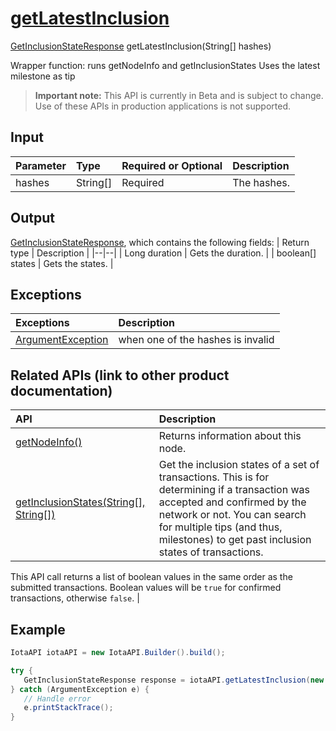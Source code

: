
# [getLatestInclusion](https://github.com/iotaledger/iota-java/blob/master/jota/src/main/java/org/iota/jota/IotaAPI.java#L1075)
 [GetInclusionStateResponse](https://github.com/iotaledger/iota-java/blob/master/jota/src/main/java/org/iota/jota/dto/response/GetInclusionStateResponse.java) getLatestInclusion(String[] hashes)

Wrapper function: runs getNodeInfo and getInclusionStates Uses the latest milestone as tip
> **Important note:** This API is currently in Beta and is subject to change. Use of these APIs in production applications is not supported.

## Input
| Parameter       | Type | Required or Optional | Description |
|:---------------|:--------|:--------| :--------|
| hashes | String[] | Required | The hashes. |
    
## Output
[GetInclusionStateResponse](https://github.com/iotaledger/iota-java/blob/master/jota/src/main/java/org/iota/jota/dto/response/GetInclusionStateResponse.java), which contains the following fields:
| Return type | Description |
|--|--|
| Long duration | Gets the duration. |
| boolean[] states | Gets the states. |

## Exceptions
| Exceptions     | Description |
|:---------------|:--------|
| [ArgumentException](https://github.com/iotaledger/iota-java/blob/master/jota/src/main/java/org/iota/jota/error/ArgumentException.java) | when one of the hashes is invalid |

## Related APIs (link to other product documentation)
| API     | Description |
|:---------------|:--------|
| [getNodeInfo()](https://github.com/iotaledger/iota-java/blob/master/jota/src/main/java/org/iota/jota/IotaAPICore.java#L184) | Returns information about this node. |
| [getInclusionStates(String[], String[])](https://github.com/iotaledger/iota-java/blob/master/jota/src/main/java/org/iota/jota/IotaAPICore.java#L395) |  Get the inclusion states of a set of transactions. This is for determining if a transaction was accepted and confirmed by the network or not. You can search for multiple tips (and thus, milestones) to get past inclusion states of transactions. 
  This API call returns a list of boolean values in the same order as the submitted transactions. Boolean values will be `true` for confirmed transactions, otherwise `false`. 
 |

 ## Example
 
 ```Java
 IotaAPI iotaAPI = new IotaAPI.Builder().build();

try { 
    GetInclusionStateResponse response = iotaAPI.getLatestInclusion(new String[]{"YCEOHHTBCNAXZSJLTNVIAGUWRIPDSBGNOVAHWBOOIZZSVGIVCQLOP9PACVSHGKQLKSIXGFG9KFZHLU9E9", "RMHXEATVMZUYDEWAHHPLYZ9HLUWE9UKMWLH9GGWJBZNWG9DIOCIIEMKFS9SHWUAOEBU9WJHTRXFDKUIYX"});
} catch (ArgumentException e) { 
    // Handle error
    e.printStackTrace(); 
}
 ```
